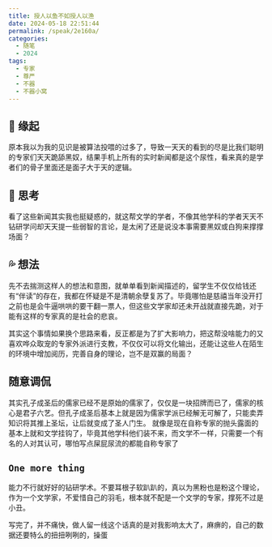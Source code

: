 ```yaml
---
title: 授人以鱼不如授人以渔
date: 2024-05-18 22:51:44
permalink: /speak/2e160a/
categories:
  - 随笔
  - 2024
tags:
  - 专家
  - 尊严
  - 不器
  - 不器小窝
---
```


## 🪽 缘起

原本我以为我的见识是被算法投喂的过多了，导致一天天的看到的尽是比我们聪明的专家们天天跪舔黑奴，结果手机上所有的实时新闻都是这个尿性，看来真的是学者们的骨子里面还是面子大于天的逻辑。

<!-- more -->

<InArticleAdsense
    data-ad-client="ca-pub-1725717718088510"
    data-ad-slot="7426219401">
</InArticleAdsense>

## 🤔 思考

看了这些新闻其实我也挺疑惑的，就这帮文学的学者，不像其他学科的学者天天不钻研学问却天天提一些弱智的言论，是太闲了还是说没本事需要黑奴或白狗来撑撑场面？

## 💦 想法

先不去揣测这样人的想法和意图，就单单看到新闻描述的，留学生不仅仅给钱还有“伴读”的存在，我都在怀疑是不是清朝余孽复苏了。毕竟哪怕是慈禧当年没开打之前也是会牛逼哄哄的要干翻一票人，但这些文学家却还未开战就直接先跪，对于能有这样的专家真的是社会的悲哀。

其实这个事情如果换个思路来看，反正都是为了扩大影响力，把这帮没啥能力的又喜欢哗众取宠的专家外派进行支教，不仅仅可以将文化输出，还能让这些人在陌生的环境中增加阅历，完善自身的理论，岂不是双赢的局面？

## 随意调侃

其实孔子成圣后的儒家已经不是原始的儒家了，仅仅是一块招牌而已了，儒家的核心是君子六艺。但孔子成圣后基本上就是因为儒家学派已经解无可解了，只能卖弄知识将其推上圣坛，让后就变成了圣人门生。
就像是现在自称专家的抛头露面的基本上就和文学挂钩了，毕竟其他学科他们装不来，而文学不一样，只需要一个有名的人对其认可，哪怕写点屎屁尿流的都能自称专家了

## `One more thing`

能力不行就好好的钻研学术。不要耳根子软趴趴的，真以为黑粉也是粉这个理论，作为一个文学家，不爱惜自己的羽毛，根本就不配是一个文学的专家，撑死不过是小丑。

写完了，并不痛快，做人留一线这个话真的是对我影响太大了，麻痹的，自己的数据还要特么的扭扭咧咧的，操蛋
